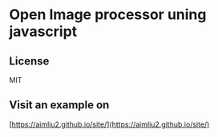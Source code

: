 # Open Image processor uning javascript

## License
MIT

## Visit an example on 
[https://aimliu2.github.io/site/](https://aimliu2.github.io/site/)
